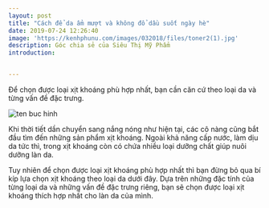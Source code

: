 ```yaml
---
layout: post
title: "Cách để da ẩm mượt và không đổ dầu suốt ngày hè"
date: 2019-07-24 12:26:40
image: 'https://kenhphunu.com/images/032018/files/toner2(1).jpg'
description: Góc chia sẻ của Siêu Thị Mỹ Phẩm
introduction:


---
```



Để chọn được loại xịt khoáng phù hợp nhất, bạn cần căn cứ theo loại da và từng vấn đề đặc trưng.

![ten buc hinh](https://www.lofficiel.vn/wp-content/uploads/2018/05/31/xit-khoang-giu-lop-makeup-0-800x534.jpg "ten buc hinh")


Khi thời tiết dần chuyển sang nắng nóng như hiện tại, các cô nàng cũng bắt đầu tìm đến những sản phẩm xịt khoáng. Ngoài khả năng cấp nước, làm dịu da tức thì, trong xịt khoáng còn có chứa nhiều loại dưỡng chất giúp nuôi dưỡng làn da. 

Tuy nhiên để chọn được loại xịt khoáng phù hợp nhất thì bạn đừng bỏ qua bí kíp lựa chọn xịt khoáng theo loại da dưới đây. Dựa trên những đặc tính của từng loại da và những vấn đề đặc trưng riêng, bạn sẽ chọn được loại xịt khoáng thích hợp nhất cho làn da của mình.